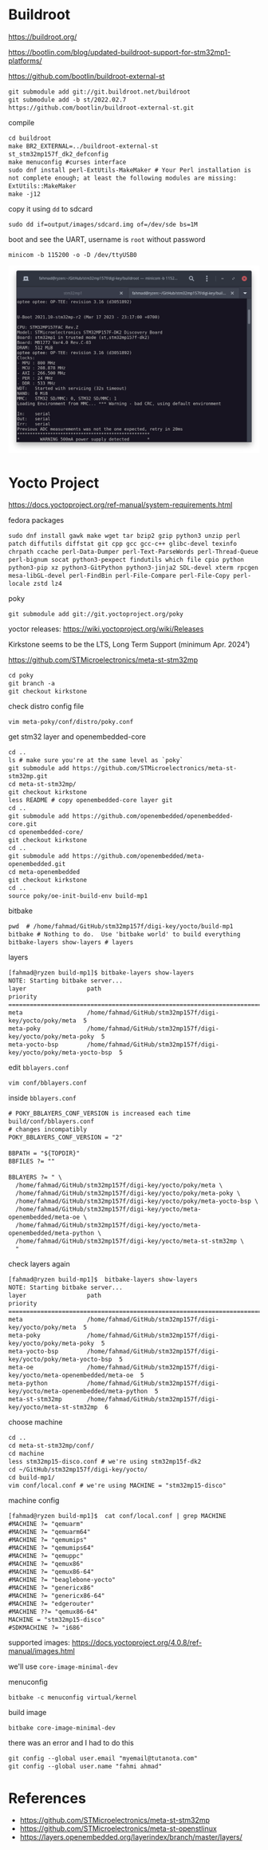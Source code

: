 # Buildroot

https://buildroot.org/

https://bootlin.com/blog/updated-buildroot-support-for-stm32mp1-platforms/

https://github.com/bootlin/buildroot-external-st

```shell
git submodule add git://git.buildroot.net/buildroot
git submodule add -b st/2022.02.7 https://github.com/bootlin/buildroot-external-st.git
```

compile

```shell
cd buildroot
make BR2_EXTERNAL=../buildroot-external-st st_stm32mp157f_dk2_defconfig
make menuconfig #curses interface
sudo dnf install perl-ExtUtils-MakeMaker # Your Perl installation is not complete enough; at least the following modules are missing: ExtUtils::MakeMaker
make -j12
```

copy it using `dd` to sdcard

```shell
sudo dd if=output/images/sdcard.img of=/dev/sde bs=1M
```

boot and see the UART, username is `root` without password

```shell
minicom -b 115200 -o -D /dev/ttyUSB0
```

![minicom](../images/Screenshot%20from%202023-03-17%2023-38-12.png)

# Yocto Project

https://docs.yoctoproject.org/ref-manual/system-requirements.html

fedora packages

```shell
sudo dnf install gawk make wget tar bzip2 gzip python3 unzip perl patch diffutils diffstat git cpp gcc gcc-c++ glibc-devel texinfo chrpath ccache perl-Data-Dumper perl-Text-ParseWords perl-Thread-Queue perl-bignum socat python3-pexpect findutils which file cpio python python3-pip xz python3-GitPython python3-jinja2 SDL-devel xterm rpcgen mesa-libGL-devel perl-FindBin perl-File-Compare perl-File-Copy perl-locale zstd lz4
```

poky

```shell
git submodule add git://git.yoctoproject.org/poky
```

yoctor releases: https://wiki.yoctoproject.org/wiki/Releases

Kirkstone seems to be the LTS, Long Term Support (minimum Apr. 2024¹)

https://github.com/STMicroelectronics/meta-st-stm32mp 

```shell
cd poky
git branch -a
git checkout kirkstone
```

check distro config file

```shell
vim meta-poky/conf/distro/poky.conf
```

get stm32 layer and openembedded-core

```shell
cd ..
ls # make sure you're at the same level as `poky`
git submodule add https://github.com/STMicroelectronics/meta-st-stm32mp.git
cd meta-st-stm32mp/
git checkout kirkstone
less README # copy openembedded-core layer git
cd ..
git submodule add https://github.com/openembedded/openembedded-core.git
cd openembedded-core/
git checkout kirkstone
cd ..
git submodule add https://github.com/openembedded/meta-openembedded.git
cd meta-openembedded
git checkout kirkstone
cd ..
source poky/oe-init-build-env build-mp1
```

bitbake

```shell
pwd  # /home/fahmad/GitHub/stm32mp157f/digi-key/yocto/build-mp1
bitbake # Nothing to do.  Use 'bitbake world' to build everything
bitbake-layers show-layers # layers
```

layers

```shell
[fahmad@ryzen build-mp1]$ bitbake-layers show-layers
NOTE: Starting bitbake server...
layer                 path                                      priority
==========================================================================
meta                  /home/fahmad/GitHub/stm32mp157f/digi-key/yocto/poky/meta  5
meta-poky             /home/fahmad/GitHub/stm32mp157f/digi-key/yocto/poky/meta-poky  5
meta-yocto-bsp        /home/fahmad/GitHub/stm32mp157f/digi-key/yocto/poky/meta-yocto-bsp  5
```

edit `bblayers.conf`

```shell
vim conf/bblayers.conf
```

inside `bblayers.conf`

```config
# POKY_BBLAYERS_CONF_VERSION is increased each time build/conf/bblayers.conf
# changes incompatibly
POKY_BBLAYERS_CONF_VERSION = "2"

BBPATH = "${TOPDIR}"
BBFILES ?= ""

BBLAYERS ?= " \
  /home/fahmad/GitHub/stm32mp157f/digi-key/yocto/poky/meta \
  /home/fahmad/GitHub/stm32mp157f/digi-key/yocto/poky/meta-poky \
  /home/fahmad/GitHub/stm32mp157f/digi-key/yocto/poky/meta-yocto-bsp \
  /home/fahmad/GitHub/stm32mp157f/digi-key/yocto/meta-openembedded/meta-oe \
  /home/fahmad/GitHub/stm32mp157f/digi-key/yocto/meta-openembedded/meta-python \
  /home/fahmad/GitHub/stm32mp157f/digi-key/yocto/meta-st-stm32mp \
  "
```

check layers again

```shell
[fahmad@ryzen build-mp1]$  bitbake-layers show-layers
NOTE: Starting bitbake server...
layer                 path                                      priority
==========================================================================
meta                  /home/fahmad/GitHub/stm32mp157f/digi-key/yocto/poky/meta  5
meta-poky             /home/fahmad/GitHub/stm32mp157f/digi-key/yocto/poky/meta-poky  5
meta-yocto-bsp        /home/fahmad/GitHub/stm32mp157f/digi-key/yocto/poky/meta-yocto-bsp  5
meta-oe               /home/fahmad/GitHub/stm32mp157f/digi-key/yocto/meta-openembedded/meta-oe  5
meta-python           /home/fahmad/GitHub/stm32mp157f/digi-key/yocto/meta-openembedded/meta-python  5
meta-st-stm32mp       /home/fahmad/GitHub/stm32mp157f/digi-key/yocto/meta-st-stm32mp  6
```

choose machine

```shell
cd ..
cd meta-st-stm32mp/conf/
cd machine
less stm32mp15-disco.conf # we're using stm32mp15f-dk2
cd ~/GitHub/stm32mp157f/digi-key/yocto/
cd build-mp1/
vim conf/local.conf # we're using MACHINE = "stm32mp15-disco"
```

machine config

```shell
[fahmad@ryzen build-mp1]$  cat conf/local.conf | grep MACHINE
#MACHINE ?= "qemuarm"
#MACHINE ?= "qemuarm64"
#MACHINE ?= "qemumips"
#MACHINE ?= "qemumips64"
#MACHINE ?= "qemuppc"
#MACHINE ?= "qemux86"
#MACHINE ?= "qemux86-64"
#MACHINE ?= "beaglebone-yocto"
#MACHINE ?= "genericx86"
#MACHINE ?= "genericx86-64"
#MACHINE ?= "edgerouter"
#MACHINE ??= "qemux86-64"
MACHINE = "stm32mp15-disco"
#SDKMACHINE ?= "i686"
```

supported images: https://docs.yoctoproject.org/4.0.8/ref-manual/images.html

we'll use `core-image-minimal-dev`

menuconfig

```shell
bitbake -c menuconfig virtual/kernel
```

build image

```shell
bitbake core-image-minimal-dev
```

there was an error and I had to do this

```shell
git config --global user.email "myemail@tutanota.com"
git config --global user.name "fahmi ahmad"
```

# References
- https://github.com/STMicroelectronics/meta-st-stm32mp
- https://github.com/STMicroelectronics/meta-st-openstlinux
- https://layers.openembedded.org/layerindex/branch/master/layers/



